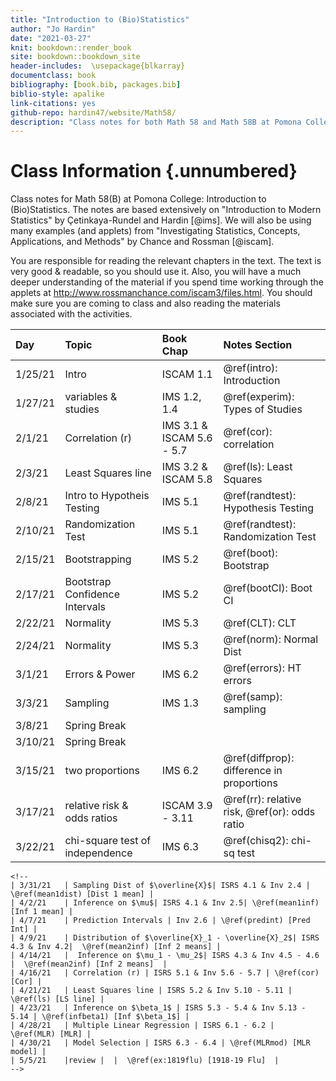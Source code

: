 ```yaml
---
title: "Introduction to (Bio)Statistics"
author: "Jo Hardin"
date: "2021-03-27"
knit: bookdown::render_book
site: bookdown::bookdown_site
header-includes:  \usepackage{blkarray}
documentclass: book
bibliography: [book.bib, packages.bib]
biblio-style: apalike
link-citations: yes
github-repo: hardin47/website/Math58/
description: "Class notes for both Math 58 and Math 58B at Pomona College: Introduction to Statistics and Introduction to Biostatistics.  The notes are based extensively on Introduction to Modern Statistics by Çetinkaya-Rundel and Hardin Investigating Statistical Concepts, Applications, and Methods by Chance and Rossman."
---
```


# Class Information {.unnumbered}

Class notes for Math 58(B) at Pomona College: Introduction to (Bio)Statistics. The notes are based extensively on "Introduction to Modern Statistics" by Çetinkaya-Rundel and Hardin [@ims]. We will also be using many examples (and applets) from "Investigating Statistics, Concepts, Applications, and Methods" by Chance and Rossman [@iscam].

You are responsible for reading the relevant chapters in the text. The text is very good & readable, so you should use it. Also, you will have a much deeper understanding of the material if you spend time working through the applets at <http://www.rossmanchance.com/iscam3/files.html>. You should make sure you are coming to class and also reading the materials associated with the activities.









| Day     | Topic                           | Book Chap                 | Notes Section                                   |
|:--------|:--------------------------------|:--------------------------|:------------------------------------------------|
| 1/25/21 | Intro                           | ISCAM 1.1                 | \@ref(intro): Introduction                      |
| 1/27/21 | variables & studies             | IMS 1.2, 1.4              | \@ref(experim): Types of Studies                |
| 2/1/21  | Correlation (r)                 | IMS 3.1 & ISCAM 5.6 - 5.7 | \@ref(cor): correlation                         |
| 2/3/21  | Least Squares line              | IMS 3.2 & ISCAM 5.8       | \@ref(ls): Least Squares                        |
| 2/8/21  | Intro to Hypotheis Testing      | IMS 5.1                   | \@ref(randtest): Hypothesis Testing             |
| 2/10/21 | Randomization Test              | IMS 5.1                   | \@ref(randtest): Randomization Test             |
| 2/15/21 | Bootstrapping                   | IMS 5.2                   | \@ref(boot): Bootstrap                          |
| 2/17/21 | Bootstrap Confidence Intervals  | IMS 5.2                   | \@ref(bootCI): Boot CI                          |
| 2/22/21 | Normality                       | IMS 5.3                   | \@ref(CLT): CLT                                 |
| 2/24/21 | Normality                       | IMS 5.3                   | \@ref(norm): Normal Dist                        |
| 3/1/21  | Errors & Power                  | IMS 6.2                   | \@ref(errors): HT errors                        |
| 3/3/21  | Sampling                        | IMS 1.3                   | \@ref(samp): sampling                           |
| 3/8/21  | Spring Break                    |                           |                                                 |
| 3/10/21 | Spring Break                    |                           |                                                 |
| 3/15/21 | two proportions                 | IMS 6.2                   | \@ref(diffprop): difference in proportions      |
| 3/17/21 | relative risk & odds ratios     | ISCAM 3.9 - 3.11          | \@ref(rr): relative risk, \@ref(or): odds ratio |
| 3/22/21 | chi-square test of independence | IMS 6.3                   | \@ref(chisq2): chi-sq test                      |

```{=html}
<!--
| 3/31/21   | Sampling Dist of $\overline{X}$| ISRS 4.1 & Inv 2.4 |   \@ref(mean1dist) [Dist 1 mean] |
| 4/2/21    | Inference on $\mu$| ISRS 4.1 & Inv 2.5| \@ref(mean1inf) [Inf 1 mean] |
| 4/7/21    | Prediction Intervals | Inv 2.6 | \@ref(predint) [Pred Int] |
| 4/9/21    | Distribution of $\overline{X}_1 - \overline{X}_2$| ISRS 4.3 & Inv 4.2|  \@ref(mean2inf) [Inf 2 means] |
| 4/14/21   |  Inference on $\mu_1 - \mu_2$| ISRS 4.3 & Inv 4.5 - 4.6 |  \@ref(mean2inf) [Inf 2 means]  |
| 4/16/21   | Correlation (r) | ISRS 5.1 & Inv 5.6 - 5.7 | \@ref(cor) [Cor] |
| 4/21/21   | Least Squares line | ISRS 5.2 & Inv 5.10 - 5.11 | \@ref(ls) [LS line] |
| 4/23/21   | Inference on $\beta_1$ | ISRS 5.3 - 5.4 & Inv 5.13 - 5.14 | \@ref(infbeta1) [Inf $\beta_1$] |
| 4/28/21   | Multiple Linear Regression | ISRS 6.1 - 6.2 |  \@ref(MLR) [MLR] |
| 4/30/21   | Model Selection | ISRS 6.3 - 6.4 | \@ref(MLRmod) [MLR model] |
| 5/5/21    |review |  |  \@ref(ex:1819flu) [1918-19 Flu]  |
-->
```
